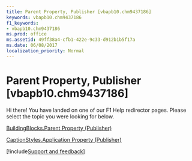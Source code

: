 ```yaml
---
title: Parent Property, Publisher [vbapb10.chm9437186]
keywords: vbapb10.chm9437186
f1_keywords:
- vbapb10.chm9437186
ms.prod: office
ms.assetid: 49ff38a4-cfb1-422e-9c33-d912b1b5f17a
ms.date: 06/08/2017
localization_priority: Normal
---
```



# Parent Property, Publisher [vbapb10.chm9437186]

Hi there! You have landed on one of our F1 Help redirector pages. Please select the topic you were looking for below.

[BuildingBlocks.Parent Property (Publisher)](http://msdn.microsoft.com/library/86a04e61-5170-d4a6-373a-02a4ec1a01b6%28Office.15%29.aspx)

[CaptionStyles.Application Property (Publisher)](http://msdn.microsoft.com/library/57f7d211-340b-bd31-4270-522973e6c031%28Office.15%29.aspx)

[!include[Support and feedback](~/includes/feedback-boilerplate.md)]
